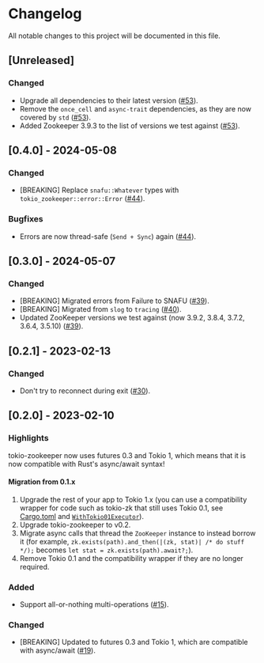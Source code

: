 # Changelog

All notable changes to this project will be documented in this file.

## [Unreleased]

### Changed

- Upgrade all dependencies to their latest version ([#53]).
- Remove the `once_cell` and `async-trait` dependencies, as they are now covered by `std` ([#53]).
- Added Zookeeper 3.9.3 to the list of versions we test against ([#53]).

[#53]: https://github.com/stackabletech/tokio-zookeeper/pull/53

## [0.4.0] - 2024-05-08

### Changed

- [BREAKING] Replace `snafu::Whatever` types with `tokio_zookeeper::error::Error` ([#44]).

### Bugfixes

- Errors are now thread-safe (`Send + Sync`) again ([#44]).

## [0.3.0] - 2024-05-07

### Changed

- [BREAKING] Migrated errors from Failure to SNAFU ([#39]).
- [BREAKING] Migrated from `slog` to `tracing` ([#40]).
- Updated ZooKeeper versions we test against (now 3.9.2, 3.8.4, 3.7.2, 3.6.4, 3.5.10) ([#39]).

[#39]: https://github.com/stackabletech/tokio-zookeeper/pull/39
[#40]: https://github.com/stackabletech/tokio-zookeeper/pull/40
[#44]: https://github.com/stackabletech/tokio-zookeeper/pull/44

## [0.2.1] - 2023-02-13

### Changed

- Don't try to reconnect during exit ([#30]).

[#30]: https://github.com/stackabletech/tokio-zookeeper/pull/30

## [0.2.0] - 2023-02-10

### Highlights

tokio-zookeeper now uses futures 0.3 and Tokio 1, which means that it is
now compatible with Rust's async/await syntax!

#### Migration from 0.1.x

1. Upgrade the rest of your app to Tokio 1.x (you can use a compatibility wrapper for code such as tokio-zk that still
   uses Tokio 0.1, see
   [Cargo.toml](https://github.com/stackabletech/zookeeper-operator/blob/a682dcc3c7dc841917e968ba0e9fa9d33a4fabf5/rust/operator-binary/Cargo.toml#L22-L23)
   and
   [`WithTokio01Executor`](https://github.com/stackabletech/zookeeper-operator/blob/a682dcc3c7dc841917e968ba0e9fa9d33a4fabf5/rust/operator-binary/src/utils.rs#L6-L38)).
2. Upgrade tokio-zookeeper to v0.2.
3. Migrate async calls that thread the `ZooKeeper` instance to instead borrow it (for example,
   `zk.exists(path).and_then(|(zk, stat)| /* do stuff */);` becomes
   `let stat = zk.exists(path).await?;`).
4. Remove Tokio 0.1 and the compatibility wrapper if they are no longer required.

### Added

- Support all-or-nothing multi-operations ([#15]).

### Changed

- [BREAKING] Updated to futures 0.3 and Tokio 1, which are compatible with async/await ([#19]).

[#15]: https://github.com/stackabletech/tokio-zookeeper/pull/15
[#19]: https://github.com/stackabletech/tokio-zookeeper/pull/19
